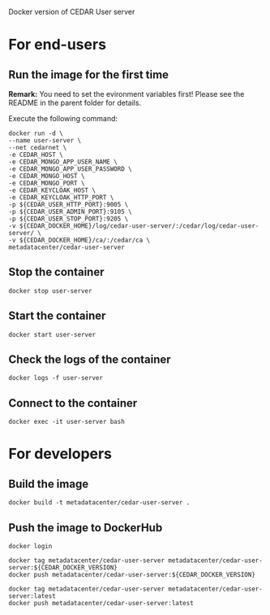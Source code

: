 Docker version of CEDAR User server

# For end-users

## Run the image for the first time

**Remark:** You need to set the evironment variables first! Please see the README in the parent folder for details.

Execute the following command:

````
docker run -d \
--name user-server \
--net cedarnet \
-e CEDAR_HOST \
-e CEDAR_MONGO_APP_USER_NAME \
-e CEDAR_MONGO_APP_USER_PASSWORD \
-e CEDAR_MONGO_HOST \
-e CEDAR_MONGO_PORT \
-e CEDAR_KEYCLOAK_HOST \
-e CEDAR_KEYCLOAK_HTTP_PORT \
-p ${CEDAR_USER_HTTP_PORT}:9005 \
-p ${CEDAR_USER_ADMIN_PORT}:9105 \
-p ${CEDAR_USER_STOP_PORT}:9205 \
-v ${CEDAR_DOCKER_HOME}/log/cedar-user-server/:/cedar/log/cedar-user-server/ \
-v ${CEDAR_DOCKER_HOME}/ca/:/cedar/ca \
metadatacenter/cedar-user-server
````

## Stop the container

    docker stop user-server

## Start the container

    docker start user-server

## Check the logs of the container

    docker logs -f user-server

## Connect to the container

    docker exec -it user-server bash

# For developers

## Build the image

````
docker build -t metadatacenter/cedar-user-server .
````

## Push the image to DockerHub

````
docker login

docker tag metadatacenter/cedar-user-server metadatacenter/cedar-user-server:${CEDAR_DOCKER_VERSION}
docker push metadatacenter/cedar-user-server:${CEDAR_DOCKER_VERSION}

docker tag metadatacenter/cedar-user-server metadatacenter/cedar-user-server:latest
docker push metadatacenter/cedar-user-server:latest
````